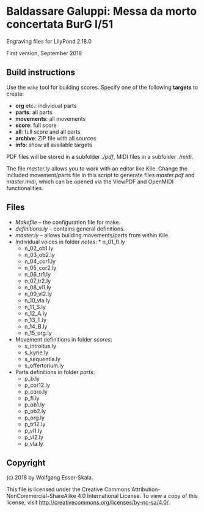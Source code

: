 # Baldassare Galuppi: Messa da morto concertata BurG I/51

Engraving files for LilyPond 2.18.0

First version, September 2018


## Build instructions

Use the `make` tool for building scores. Specify one of the following **targets** to create:

* **org** etc.: individual parts
* **parts**: all parts
* **movements**: all movements
* **score**: full score
* **all**: full score and all parts
* **archive**: ZIP file with all sources
* **info**: show all available targets

PDF files will be stored in a subfolder *./pdf*, MIDI files in a subfolder *./midi*.

The file *master.ly* allows you to work with an editor like Kile: Change the included movement/parts file in this script to generate files *master.pdf* and *master.midi*, which can be opened via the ViewPDF and OpenMIDI functionalities.


## Files

* *Makefile* – the configuration file for make.
* *definitions.ly* – contains general definitions.
* *master.ly* – allows building movements/parts from within Kile.
* Individual voices in folder *notes*:
		* n_01_fl.ly
    * n_02_ob1.ly
    * n_03_ob2.ly
    * n_04_cor1.ly
    * n_05_cor2.ly
    * n_06_tr1.ly
    * n_07_tr2.ly
    * n_08_vl1.ly
    * n_09_vl2.ly
    * n_10_vla.ly
    * n_11_S.ly
    * n_12_A.ly
    * n_13_T.ly
    * n_14_B.ly
    * n_15_org.ly
* Movement definitions in folder *scores*:
    * s_introitus.ly
    * s_kyrie.ly
    * s_sequentia.ly
    * s_offertorium.ly
* Parts definitions in folder *parts*:
    * p_b.ly
    * p_cor12.ly
    * p_coro.ly
    * p_fl.ly
    * p_ob1.ly
    * p_ob2.ly
    * p_org.ly
    * p_tr12.ly
    * p_vl1.ly
    * p_vl2.ly
    * p_vla.ly


## Copyright

(c) 2018 by Wolfgang Esser-Skala.

This file is licensed under the Creative Commons Attribution-NonCommercial-ShareAlike 4.0 International License.
To view a copy of this license, visit http://creativecommons.org/licenses/by-nc-sa/4.0/.
